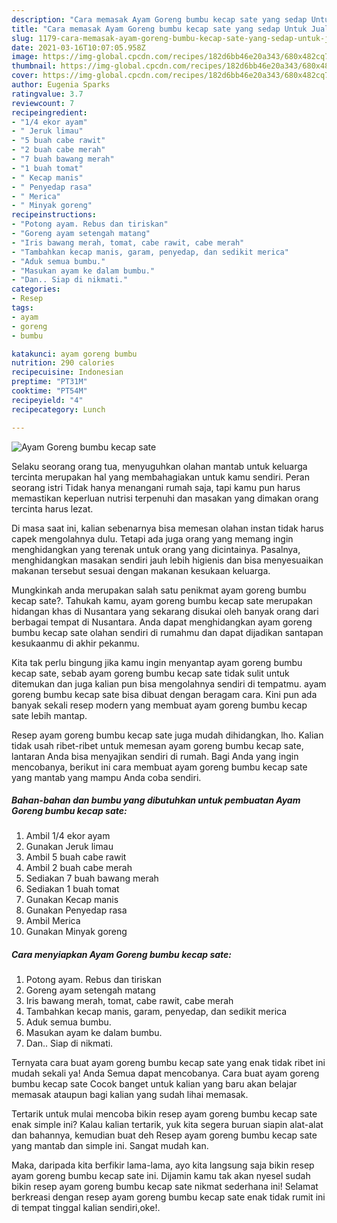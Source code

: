 ```yaml
---
description: "Cara memasak Ayam Goreng bumbu kecap sate yang sedap Untuk Jualan"
title: "Cara memasak Ayam Goreng bumbu kecap sate yang sedap Untuk Jualan"
slug: 1179-cara-memasak-ayam-goreng-bumbu-kecap-sate-yang-sedap-untuk-jualan
date: 2021-03-16T10:07:05.958Z
image: https://img-global.cpcdn.com/recipes/182d6bb46e20a343/680x482cq70/ayam-goreng-bumbu-kecap-sate-foto-resep-utama.jpg
thumbnail: https://img-global.cpcdn.com/recipes/182d6bb46e20a343/680x482cq70/ayam-goreng-bumbu-kecap-sate-foto-resep-utama.jpg
cover: https://img-global.cpcdn.com/recipes/182d6bb46e20a343/680x482cq70/ayam-goreng-bumbu-kecap-sate-foto-resep-utama.jpg
author: Eugenia Sparks
ratingvalue: 3.7
reviewcount: 7
recipeingredient:
- "1/4 ekor ayam"
- " Jeruk limau"
- "5 buah cabe rawit"
- "2 buah cabe merah"
- "7 buah bawang merah"
- "1 buah tomat"
- " Kecap manis"
- " Penyedap rasa"
- " Merica"
- " Minyak goreng"
recipeinstructions:
- "Potong ayam. Rebus dan tiriskan"
- "Goreng ayam setengah matang"
- "Iris bawang merah, tomat, cabe rawit, cabe merah"
- "Tambahkan kecap manis, garam, penyedap, dan sedikit merica"
- "Aduk semua bumbu."
- "Masukan ayam ke dalam bumbu."
- "Dan.. Siap di nikmati."
categories:
- Resep
tags:
- ayam
- goreng
- bumbu

katakunci: ayam goreng bumbu 
nutrition: 290 calories
recipecuisine: Indonesian
preptime: "PT31M"
cooktime: "PT54M"
recipeyield: "4"
recipecategory: Lunch

---
```



![Ayam Goreng bumbu kecap sate](https://img-global.cpcdn.com/recipes/182d6bb46e20a343/680x482cq70/ayam-goreng-bumbu-kecap-sate-foto-resep-utama.jpg)

Selaku seorang orang tua, menyuguhkan olahan mantab untuk keluarga tercinta merupakan hal yang membahagiakan untuk kamu sendiri. Peran seorang istri Tidak hanya menangani rumah saja, tapi kamu pun harus memastikan keperluan nutrisi terpenuhi dan masakan yang dimakan orang tercinta harus lezat.

Di masa  saat ini, kalian sebenarnya bisa memesan olahan instan tidak harus capek mengolahnya dulu. Tetapi ada juga orang yang memang ingin menghidangkan yang terenak untuk orang yang dicintainya. Pasalnya, menghidangkan masakan sendiri jauh lebih higienis dan bisa menyesuaikan makanan tersebut sesuai dengan makanan kesukaan keluarga. 



Mungkinkah anda merupakan salah satu penikmat ayam goreng bumbu kecap sate?. Tahukah kamu, ayam goreng bumbu kecap sate merupakan hidangan khas di Nusantara yang sekarang disukai oleh banyak orang dari berbagai tempat di Nusantara. Anda dapat menghidangkan ayam goreng bumbu kecap sate olahan sendiri di rumahmu dan dapat dijadikan santapan kesukaanmu di akhir pekanmu.

Kita tak perlu bingung jika kamu ingin menyantap ayam goreng bumbu kecap sate, sebab ayam goreng bumbu kecap sate tidak sulit untuk ditemukan dan juga kalian pun bisa mengolahnya sendiri di tempatmu. ayam goreng bumbu kecap sate bisa dibuat dengan beragam cara. Kini pun ada banyak sekali resep modern yang membuat ayam goreng bumbu kecap sate lebih mantap.

Resep ayam goreng bumbu kecap sate juga mudah dihidangkan, lho. Kalian tidak usah ribet-ribet untuk memesan ayam goreng bumbu kecap sate, lantaran Anda bisa menyajikan sendiri di rumah. Bagi Anda yang ingin mencobanya, berikut ini cara membuat ayam goreng bumbu kecap sate yang mantab yang mampu Anda coba sendiri.

<!--inarticleads1-->

##### Bahan-bahan dan bumbu yang dibutuhkan untuk pembuatan Ayam Goreng bumbu kecap sate:

1. Ambil 1/4 ekor ayam
1. Gunakan  Jeruk limau
1. Ambil 5 buah cabe rawit
1. Ambil 2 buah cabe merah
1. Sediakan 7 buah bawang merah
1. Sediakan 1 buah tomat
1. Gunakan  Kecap manis
1. Gunakan  Penyedap rasa
1. Ambil  Merica
1. Gunakan  Minyak goreng




<!--inarticleads2-->

##### Cara menyiapkan Ayam Goreng bumbu kecap sate:

1. Potong ayam. Rebus dan tiriskan
1. Goreng ayam setengah matang
1. Iris bawang merah, tomat, cabe rawit, cabe merah
1. Tambahkan kecap manis, garam, penyedap, dan sedikit merica
1. Aduk semua bumbu.
1. Masukan ayam ke dalam bumbu.
1. Dan.. Siap di nikmati.




Ternyata cara buat ayam goreng bumbu kecap sate yang enak tidak ribet ini mudah sekali ya! Anda Semua dapat mencobanya. Cara buat ayam goreng bumbu kecap sate Cocok banget untuk kalian yang baru akan belajar memasak ataupun bagi kalian yang sudah lihai memasak.

Tertarik untuk mulai mencoba bikin resep ayam goreng bumbu kecap sate enak simple ini? Kalau kalian tertarik, yuk kita segera buruan siapin alat-alat dan bahannya, kemudian buat deh Resep ayam goreng bumbu kecap sate yang mantab dan simple ini. Sangat mudah kan. 

Maka, daripada kita berfikir lama-lama, ayo kita langsung saja bikin resep ayam goreng bumbu kecap sate ini. Dijamin kamu tak akan nyesel sudah bikin resep ayam goreng bumbu kecap sate nikmat sederhana ini! Selamat berkreasi dengan resep ayam goreng bumbu kecap sate enak tidak rumit ini di tempat tinggal kalian sendiri,oke!.

